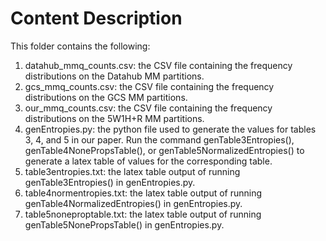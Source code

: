 # Content Description
This folder contains the following:

1. datahub_mmq_counts.csv: the CSV file containing the frequency distributions on the Datahub MM partitions.
2. gcs_mmq_counts.csv: the CSV file containing the frequency distributions on the GCS MM partitions.
3. our_mmq_counts.csv: the CSV file containing the frequency distributions on the 5W1H+R MM partitions.
4. genEntropies.py: the python file used to generate the values for tables 3, 4, and 5 in our paper. Run the command genTable3Entropies(), genTable4NonePropsTable(), or genTable5NormalizedEntropies() to generate a latex table of values for the corresponding table.
5. table3entropies.txt: the latex table output of running genTable3Entropies() in genEntropies.py.
6. table4normentropies.txt: the latex table output of running genTable4NormalizedEntropies() in genEntropies.py.
7. table5noneproptable.txt: the latex table output of running genTable5NonePropsTable() in genEntropies.py.
